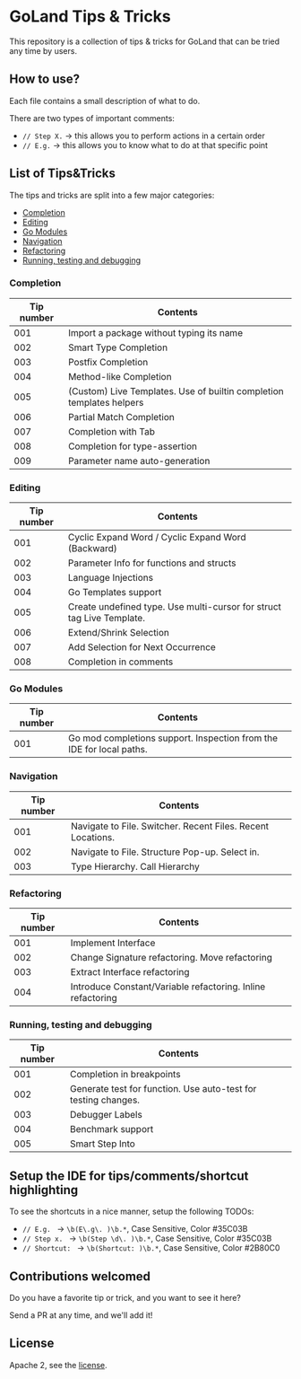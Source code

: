# GoLand Tips & Tricks

This repository is a collection of tips & tricks for GoLand that can be tried any time by users.

## How to use?

Each file contains a small description of what to do.

There are two types of important comments:

- `// Step X.` -> this allows you to perform actions in a certain order
- `// E.g.` -> this allows you to know what to do at that specific point 

## List of Tips&Tricks

The tips and tricks are split into a few major categories:
- [Completion](#completion)
- [Editing](#editing)
- [Go Modules](#go-modules)
- [Navigation](#navigation)
- [Refactoring](refactoring)
- [Running, testing and debugging](#running-testing-and-debugging)

### Completion

| Tip number | Contents |
|---|----|
| 001 | Import a package without typing its name |
| 002 | Smart Type Completion |
| 003 | Postfix Completion |
| 004 | Method-like Completion |
| 005 | (Custom) Live Templates. Use of builtin completion templates helpers |
| 006 | Partial Match Completion |
| 007 | Completion with Tab |
| 008 | Completion for type-assertion |
| 009 | Parameter name auto-generation |


### Editing

| Tip number | Contents |
|---|----|
| 001 | Cyclic Expand Word / Cyclic Expand Word (Backward) |
| 002 | Parameter Info for functions and structs |
| 003 | Language Injections |
| 004 | Go Templates support |
| 005 | Create undefined type. Use multi-cursor for struct tag Live Template. |
| 006 | Extend/Shrink Selection |
| 007 | Add Selection for Next Occurrence |
| 008 | Completion in comments |

### Go Modules
| Tip number | Contents |
|---|----|
| 001 | Go mod completions support. Inspection from the IDE for local paths. |

### Navigation
| Tip number | Contents |
|---|----|
| 001 | Navigate to File. Switcher. Recent Files. Recent Locations. |
| 002 | Navigate to File. Structure Pop-up. Select in. |
| 003 | Type Hierarchy. Call Hierarchy |

### Refactoring
| Tip number | Contents |
|---|----|
| 001 | Implement Interface |
| 002 | Change Signature refactoring. Move refactoring |
| 003 | Extract Interface refactoring |
| 004 | Introduce Constant/Variable refactoring. Inline refactoring |

### Running, testing and debugging
| Tip number | Contents |
|---|----|
| 001 | Completion in breakpoints |
| 002 | Generate test for function. Use auto-test for testing changes. |
| 003 | Debugger Labels |
| 004 | Benchmark support |
| 005 | Smart Step Into |

## Setup the IDE for tips/comments/shortcut highlighting

To see the shortcuts in a nice manner, setup the following TODOs:
- `// E.g. ` -> `\b(E\.g\. )\b.*`, Case Sensitive, Color #35C03B
- `// Step x. ` -> `\b(Step \d\. )\b.*`, Case Sensitive, Color #35C03B
- `// Shortcut: ` -> `\b(Shortcut: )\b.*`, Case Sensitive, Color #2B80C0

## Contributions welcomed

Do you have a favorite tip or trick, and you want to see it here?

Send a PR at any time, and we'll add it!

## License

Apache 2, see the [license](LICENSE.md).